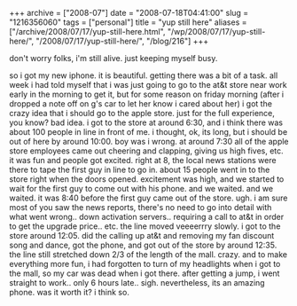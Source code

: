 +++
archive = ["2008-07"]
date = "2008-07-18T04:41:00"
slug = "1216356060"
tags = ["personal"]
title = "yup still here"
aliases = ["/archive/2008/07/17/yup-still-here.html", "/wp/2008/07/17/yup-still-here/", "/2008/07/17/yup-still-here/", "/blog/216"]
+++

don't worry folks, i'm still alive. just keeping myself busy.

so i got my new iphone. it is beautiful. getting there was a bit of
a task. all week i had told myself that i was just going to go to the at&t
store near work early in the morning to get it, but for some reason on
friday morning (after i dropped a note off on g's car to let her know
i cared about her) i got the crazy idea that i should go to the apple
store. just for the full experience, you know? bad idea. i got to the
store at around 6:30, and i think there was about 100 people in line in
front of me. i thought, ok, its long, but i should be out of here by
around 10:00. boy was i wrong. at around 7:30 all of the apple store
employees came out cheering and clapping, giving us high fives, etc. it
was fun and people got excited. right at 8, the local news stations were
there to tape the first guy in line to go in. about 15 people went in to
the store right when the doors opened. excitement was high, and we started
to wait for the first guy to come out with his phone. and we waited. and
we waited. it was 8:40 before the first guy came out of the store. ugh.
i am sure most of you saw the news reports, there's no need to go into
detail with what went wrong.. down activation servers.. requiring a call
to at&t in order to get the upgrade price.. etc. the line moved veeeerrry
slowly. i got to the store around 12:05. did the calling up at&t and
removing my fan discount song and dance, got the phone, and got out of the
store by around 12:35. the line still stretched down 2/3 of the length of
the mall. crazy. and to make everything more fun, i had forgotten to turn
of my headlights when i got to the mall, so my car was dead when i got
there. after getting a jump, i went straight to work.. only 6 hours late..
sigh. nevertheless, its an amazing phone. was it worth it? i think so.

